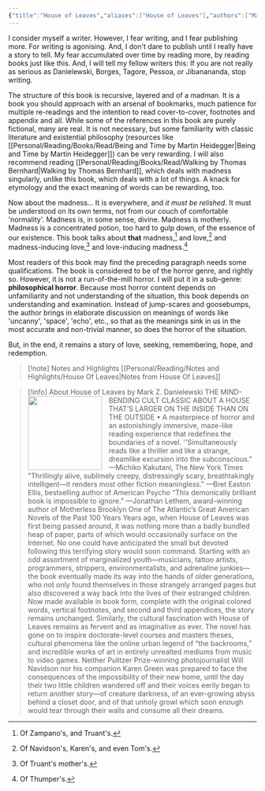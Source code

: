 ```yaml
---
{"title":"House of Leaves","aliases":["House of Leaves"],"authors":["Mark Z. Danielewski"],"publisher":"Pantheon","publish":"2000","pages":742,"isbn10":"0375703764","isbn13":"9780375703768","rating":"5","reviewed":true,"cover":"https://images-na.ssl-images-amazon.com/images/S/compressed.photo.goodreads.com/books/1736622426i/21241860.jpg","read_count":1,"tags":["book","Fiction"],"log":[{"status":"Read","timestamp":"2025-03-25T20:14:17+06:00"},{"status":"In Progress","timestamp":"2025-02-24T22:58:10+06:00"},{"status":"To Read","timestamp":"2025-02-24T22:05:03+06:00"}],"created":"2025-02-24T22:05:03+06:00","updated":"2025-05-27T17:21:15+06:00","status":"Read","dg-publish":true,"dg-note-icon":2,"notes":"[[Personal/Reading/Notes and Highlights/House Of Leaves|Notes from House Of Leaves]]","dg-path":"Reading/Books/Read/House of Leaves by Mark Z Danielewski.md","permalink":"/reading/books/read/house-of-leaves-by-mark-z-danielewski/","dgPassFrontmatter":true,"noteIcon":2}
---
```


I consider myself a writer. However, I fear writing, and I fear publishing more. For writing is agonising. And, I don't dare to publish until I really have a story to tell. My fear accumulated over time by reading more, by reading books just like this. And, I will tell my fellow writers this: If you are not really as serious as Danielewski, Borges, Tagore, Pessoa, or Jibanananda, stop writing.

The structure of this book is recursive, layered and of a madman. It is a book you should approach with an arsenal of bookmarks, much patience for multiple re-readings and the intention to read cover-to-cover, footnotes and appendix and all. While some of the references in this book are purely fictional, many are real. It is not necessary, but some familiarity with classic literature and existential philosophy (resources like [[Personal/Reading/Books/Read/Being and Time by Martin Heidegger\|Being and Time by Martin Heidegger]]) can be very rewarding. I will also recommend reading [[Personal/Reading/Books/Read/Walking by Thomas Bernhard\|Walking by Thomas Bernhard]], which deals with madness singularly, unlike this book, which deals with a lot of things. A knack for etymology and the exact meaning of words can be rewarding, too.

Now about the madness… It is everywhere, and *it must be relished*. It must be understood on its own terms, not from our couch of comfortable 'normality'. Madness is, in some sense, divine. Madness is motherly. Madness is a concentrated potion, too hard to gulp down, of the essence of our existence. This book talks about **that** madness,[^1] and love,[^2] and madness-inducing love,[^3] and love-inducing madness.[^4]

Most readers of this book may find the preceding paragraph needs some qualifications. The book is considered to be of the horror genre, and rightly so. However, it is not a run-of-the-mill horror. I will put it in a sub-genre: **philosophical horror**. Because most horror content depends on unfamiliarity and not understanding of the situation, this book depends on understanding and examination. Instead of jump-scares and goosebumps, the author brings in elaborate discussion on meanings of words like 'uncanny', 'space', 'echo', etc., so that as the meanings sink in us in the most accurate and non-trivial manner, so does the horror of the situation.

But, in the end, it remains a story of love, seeking, remembering, hope, and redemption.

> [!note] Notes and Highlights
> [[Personal/Reading/Notes and Highlights/House Of Leaves\|Notes from House Of Leaves]]

> [!info] About House of Leaves by Mark Z. Danielewski
> <img src="https://images-na.ssl-images-amazon.com/images/S/compressed.photo.goodreads.com/books/1736622426i/21241860.jpg" style="float: left; width: 150px; height: auto; margin-right: 1em;" /> THE MIND-BENDING CULT CLASSIC ABOUT A HOUSE THAT’S LARGER ON THE INSIDE THAN ON THE OUTSIDE • A masterpiece of horror and an astonishingly immersive, maze-like reading experience that redefines the boundaries of a novel. ''Simultaneously reads like a thriller and like a strange, dreamlike excursion into the subconscious." —Michiko Kakutani, The New York Times "Thrillingly alive, sublimely creepy, distressingly scary, breathtakingly intelligent—it renders most other fiction meaningless." —Bret Easton Ellis, bestselling author of American Psycho “This demonically brilliant book is impossible to ignore.” —Jonathan Lethem, award-winning author of Motherless Brooklyn One of The Atlantic’s Great American Novels of the Past 100 Years Years ago, when House of Leaves was first being passed around, it was nothing more than a badly bundled heap of paper, parts of which would occasionally surface on the Internet. No one could have anticipated the small but devoted following this terrifying story would soon command. Starting with an odd assortment of marginalized youth—musicians, tattoo artists, programmers, strippers, environmentalists, and adrenaline junkies—the book eventually made its way into the hands of older generations, who not only found themselves in those strangely arranged pages but also discovered a way back into the lives of their estranged children. Now made available in book form, complete with the original colored words, vertical footnotes, and second and third appendices, the story remains unchanged. Similarly, the cultural fascination with House of Leaves remains as fervent and as imaginative as ever. The novel has gone on to inspire doctorate-level courses and masters theses, cultural phenomena like the online urban legend of “the backrooms,” and incredible works of art in entirely unrealted mediums from music to video games. Neither Pulitzer Prize-winning photojournalist Will Navidson nor his companion Karen Green was prepared to face the consequences of the impossibility of their new home, until the day their two little children wandered off and their voices eerily began to return another story—of creature darkness, of an ever-growing abyss behind a closet door, and of that unholy growl which soon enough would tear through their walls and consume all their dreams.

[^1]: Of Zampano's, and Truant's.
[^2]: Of Navidson's, Karen's, and even Tom's.
[^3]: Of Truant's mother's.
[^4]: Of Thumper's.
